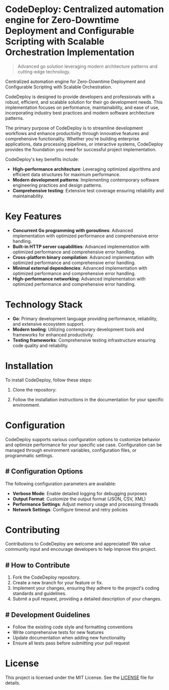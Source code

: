 <!-- fallback_CodeDeploy_20251015193609_64124 -->

# CodeDeploy: Centralized automation engine for Zero-Downtime Deployment and Configurable Scripting with Scalable Orchestration Implementation
> Advanced go solution leveraging modern architecture patterns and cutting-edge technology.

Centralized automation engine for Zero-Downtime Deployment and Configurable Scripting with Scalable Orchestration.

CodeDeploy is designed to provide developers and professionals with a robust, efficient, and scalable solution for their go development needs. This implementation focuses on performance, maintainability, and ease of use, incorporating industry best practices and modern software architecture patterns.

The primary purpose of CodeDeploy is to streamline development workflows and enhance productivity through innovative features and comprehensive functionality. Whether you're building enterprise applications, data processing pipelines, or interactive systems, CodeDeploy provides the foundation you need for successful project implementation.

CodeDeploy's key benefits include:

* **High-performance architecture**: Leveraging optimized algorithms and efficient data structures for maximum performance.
* **Modern development patterns**: Implementing contemporary software engineering practices and design patterns.
* **Comprehensive testing**: Extensive test coverage ensuring reliability and maintainability.

# Key Features

* **Concurrent Go programming with goroutines**: Advanced implementation with optimized performance and comprehensive error handling.
* **Built-in HTTP server capabilities**: Advanced implementation with optimized performance and comprehensive error handling.
* **Cross-platform binary compilation**: Advanced implementation with optimized performance and comprehensive error handling.
* **Minimal external dependencies**: Advanced implementation with optimized performance and comprehensive error handling.
* **High-performance networking**: Advanced implementation with optimized performance and comprehensive error handling.

# Technology Stack

* **Go**: Primary development language providing performance, reliability, and extensive ecosystem support.
* **Modern tooling**: Utilizing contemporary development tools and frameworks for enhanced productivity.
* **Testing frameworks**: Comprehensive testing infrastructure ensuring code quality and reliability.

# Installation

To install CodeDeploy, follow these steps:

1. Clone the repository:


2. Follow the installation instructions in the documentation for your specific environment.

# Configuration

CodeDeploy supports various configuration options to customize behavior and optimize performance for your specific use case. Configuration can be managed through environment variables, configuration files, or programmatic settings.

## # Configuration Options

The following configuration parameters are available:

* **Verbose Mode**: Enable detailed logging for debugging purposes
* **Output Format**: Customize the output format (JSON, CSV, XML)
* **Performance Settings**: Adjust memory usage and processing threads
* **Network Settings**: Configure timeout and retry policies

# Contributing

Contributions to CodeDeploy are welcome and appreciated! We value community input and encourage developers to help improve this project.

## # How to Contribute

1. Fork the CodeDeploy repository.
2. Create a new branch for your feature or fix.
3. Implement your changes, ensuring they adhere to the project's coding standards and guidelines.
4. Submit a pull request, providing a detailed description of your changes.

## # Development Guidelines

* Follow the existing code style and formatting conventions
* Write comprehensive tests for new features
* Update documentation when adding new functionality
* Ensure all tests pass before submitting your pull request

# License

This project is licensed under the MIT License. See the [LICENSE](https://github.com/lisaantal/CodeDeploy/blob/main/LICENSE) file for details.
